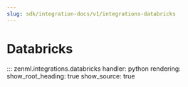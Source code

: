 ```yaml
---
slug: sdk/integration-docs/v1/integrations-databricks
---
```


# Databricks

::: zenml.integrations.databricks
    handler: python
    rendering:
      show_root_heading: true
      show_source: true
